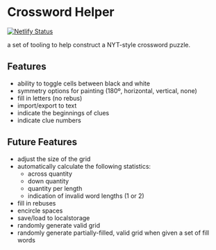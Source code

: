 # Crossword Helper

[![Netlify Status](https://api.netlify.com/api/v1/badges/6eba296d-4a6e-4527-8e7c-fc4efd1fedf3/deploy-status)](https://app.netlify.com/sites/wfl-crossword/deploys)

a set of tooling to help construct a NYT-style crossword puzzle.

## Features

- ability to toggle cells between black and white
- symmetry options for painting (180º, horizontal, vertical, none)
- fill in letters (no rebus)
- import/export to text
- indicate the beginnings of clues
- indicate clue numbers

## Future Features

- adjust the size of the grid
- automatically calculate the following statistics:
    - across quantity
    - down quantity
    - quantity per length
    - indication of invalid word lengths (1 or 2)
- fill in rebuses
- encircle spaces
- save/load to localstorage
- randomly generate valid grid
- randomly generate partially-filled, valid grid when given a set of fill words
